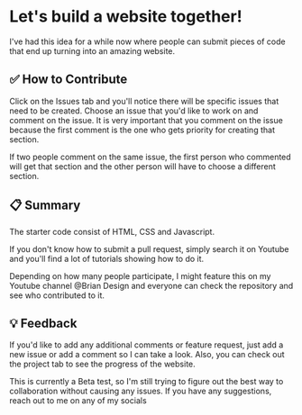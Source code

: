 # Let's build a website together! 

I've had this idea for a while now where people can submit pieces of code that end up turning into an amazing website. 

## :white_check_mark: How to Contribute

Click on the Issues tab and you'll notice there will be specific issues that need to be created. Choose an issue that you'd like to work on and comment on the issue. It is very important that you comment on the issue because the first comment is the one who gets priority for creating that section.

If two people comment on the same issue, the first person who commented will get that section and the other person will have to choose a different section.

## :clipboard: Summary

The starter code consist of HTML, CSS and Javascript.

If you don't know how to submit a pull request, simply search it on Youtube and you'll find a lot of tutorials showing how to do it. 

Depending on how many people participate, I might feature this on my Youtube channel @Brian Design and everyone can check the repository and see who contributed to it.

## :bulb: Feedback
If you'd like to add any additional comments or feature request, just add a new issue or add a comment so I can take a look. Also, you can check out the project tab to see the progress of the website. 

This is currently a Beta test, so I'm still trying to figure out the best way to collaboration without causing any issues. If you have any suggestions, reach out to me on any of my socials




